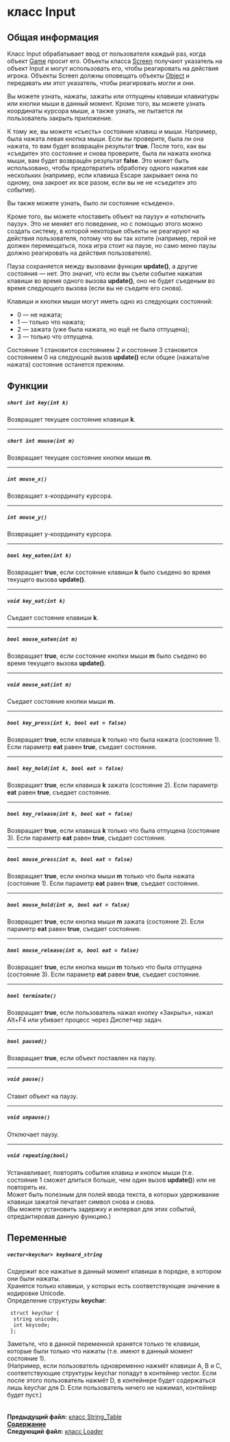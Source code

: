 ﻿# класс Input

## Общая информация

Класс Input обрабатывает ввод от пользователя каждый раз, когда объект [Game](05_Game.md) просит его. Объекты класса [Screen](03_Screen.md) получают указатель на объект Input и могут использовать его, чтобы реагировать на действия игрока. Объекты Screen должны оповещать объекты [Object](04_Object.md) и передавать им этот указатель, чтобы реагировать могли и они.

Вы можете узнать, нажаты, зажаты или отпущены клавиши клавиатуры или кнопки мыши в данный момент. Кроме того, вы можете узнать координаты курсора мыши, а также узнать, не пытается ли пользователь закрыть приложение.

К тому же, вы можете «съесть» состояние клавиш и мыши. Например, была нажата левая кнопка мыши. Если вы проверите, была ли она нажата, то вам будет возвращён результат **true**. После того, как вы «съедите» это состояние и снова проверите, была ли нажата кнопка мыши, вам будет возвращён результат **false**. Это может быть использовано, чтобы предотвратить обработку одного нажатия как нескольких (например, если клавиша Escape закрывает окна по одному, она закроет их все разом, если вы не не «съедите» это событие).

Вы также можете узнать, было ли состояние «съедено».

Кроме того, вы можете «поставить объект на паузу» и «отключить паузу». Это не меняет его поведение, но с помощью этого можно создать систему, в которой некоторые объекты не реагируют на действия пользователя, потому что вы так хотите (например, герой не должен перемещаться, пока игра стоит на паузе, но само меню паузы должно реагировать на действия пользователя).

Пауза сохраняется между вызовами функции **update()**, а другие состояния — нет. Это значит, что если вы съели событие нажатия клавиши во время одного вызова **update()**, оно не будет съеденым во время следующего вызова (если вы не съедите его снова).

Клавиши и кнопки мыши могут иметь одно из следующих состояний:
* 0 — не нажата;
* 1 — только что нажата;
* 2 — зажата (уже была нажата, но ещё не была отпущена);
* 3 — только что отпущена.

Состояние 1 становится состоянием 2 и состояние 3 становится состоянием 0 на следующий вызов **update()** если общее (нажата/не нажата) состояние останется прежним.

## Функции

##### `short int key(int k)`
Возвращает текущее состояние клавиши **k**.  

----
##### `short int mouse(int m)`
Возвращает текущее состояние кнопки мыши **m**.  

----
##### `int mouse_x()`
Возвращает x-координату курсора.  

----
##### `int mouse_y()`
Возвращает y-координату курсора.  

----
##### `bool key_eaten(int k)`
Возвращает **true**, если состояние клавиши **k** было съедено во время текущего вызова **update()**.  

----
##### `void key_eat(int k)`
Съедает состояние клавиши **k**.  

----
##### `bool mouse_eaten(int m)`
Возвращает **true**, если состояние кнопки мыши **m** было съедено во время текущего вызова **update()**.  

----
##### `void mouse_eat(int m)`
Съедает состояние кнопки мыши **m**.  

----
##### `bool key_press(int k, bool eat = false)`
Возвращает **true**, если клавиша **k** только что была нажата (состояние 1). Если параметр **eat** равен **true**, съедает состояние.  

----
##### `bool key_hold(int k, bool eat = false)`
Возвращает **true**, если клавиша **k** зажата (состояние 2). Если параметр **eat** равен **true**, съедает состояние.  

----
##### `bool key_release(int k, bool eat = false)`
Возвращает **true**, если клавиша **k** только что была отпущена (состояние 3). Если параметр **eat** равен **true**, съедает состояние.  

----
##### `bool mouse_press(int m, bool eat = false)`
Возвращает **true**, если кнопка мыши **m** только что была нажата (состояние 1). Если параметр **eat** равен **true**, съедает состояние.  

----
##### `bool mouse_hold(int m, bool eat = false)`
Возвращает **true**, если кнопка мыши **m** зажата (состояние 2). Если параметр **eat** равен **true**, съедает состояние.  

----
##### `bool mouse_release(int m, bool eat = false)`
Возвращает **true**, если кнопка мыши **m** только что была отпущена (состояние 3). Если параметр **eat** равен **true**, съедает состояние.  

----
##### `bool terminate()`
Возвращает **true**, если пользователь нажал кнопку «Закрыть», нажал Alt+F4 или убивает процесс через Диспетчер задач.  

----
##### `bool paused()`
Возвращает **true**, если объект поставлен на паузу.  

----
##### `void pause()`
Ставит объект на паузу.  

----
##### `void unpause()`
Отключает паузу.  

----
##### `void repeating(bool)`
Устанавливает, повторять события клавиш и кнопок мыши (т.е. состояние 1 сможет длиться больше, чем один вызов **update()**) или не повторять их.  
Может быть полезным для полей ввода текста, в которых удерживание клавиши зажатой печатает символ снова и снова.  
(Вы можете установить задержку и интервал для этих событий, отредактировав данную функцию.)

## Переменные

##### `vector<keychar> keyboard_string`
Содержит все нажатые в данный момент клавиши в порядке, в котором они были нажаты.  
Хранятся только клавиши, у которых есть соответствующее значение в кодировке Unicode.  
Определение структуры **keychar**:

     struct keychar {
      string unicode;
      int keycode;
     };

Заметьте, что в данной переменной хранятся только те клавиши, которые были только что нажаты (т.е. имеют в данный момент состояние 1).  
(Например, если пользователь одновременно нажмёт клавиши A, B и C, соответствующие структуры keychar попадут в контейнер vector. Если после этого пользователь нажмёт D, в контейнере будет содержаться лишь keychar для D. Если пользователь ничего не нажимал, контейнер будет пуст.)  
   
   
**Предыдущий файл:** [класс String_Table](07_String_Table.md)  
**[Содержание](00_Contents.md)**  
**Следующий файл:** [класс Loader](09_Loader.md)

